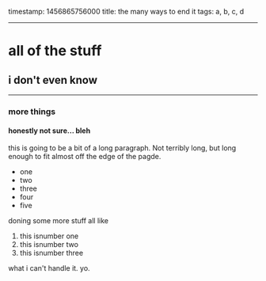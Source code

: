 timestamp: 1456865756000
title: the many ways to end it
tags: a, b, c, d

---
# all of the stuff
## i don't even know

---

### more things
#### honestly not sure... bleh

this is going to be a bit of a long paragraph.  Not terribly long, but long enough to fit almost off the edge of the pagde.

- one
- two
- three
- four
- five

doning some more stuff all like

1. this isnumber one
2. this isnumber two
3. this isnumber three

what i can't handle it. yo.
